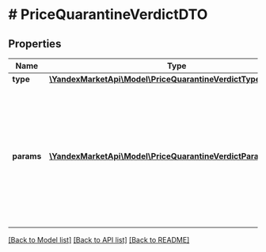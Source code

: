 # # PriceQuarantineVerdictDTO

## Properties

Name | Type | Description | Notes
------------ | ------------- | ------------- | -------------
**type** | [**\YandexMarketApi\Model\PriceQuarantineVerdictType**](PriceQuarantineVerdictType.md) |  | [optional]
**params** | [**\YandexMarketApi\Model\PriceQuarantineVerdictParameterDTO[]**](PriceQuarantineVerdictParameterDTO.md) | Цена, из-за которой товар попал в карантин, и значения для сравнения. Конкретный набор параметров зависит от типа карантина. | [optional]

[[Back to Model list]](../../README.md#models) [[Back to API list]](../../README.md#endpoints) [[Back to README]](../../README.md)
